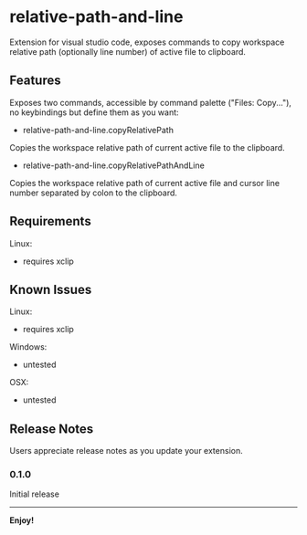 # relative-path-and-line

Extension for visual studio code, exposes commands to copy workspace relative path (optionally line number) of active file to clipboard.

## Features

Exposes two commands, accessible by command palette ("Files: Copy..."), no keybindings but define them as you want:

* relative-path-and-line.copyRelativePath

Copies the workspace relative path of current active file to the clipboard.

* relative-path-and-line.copyRelativePathAndLine

Copies the workspace relative path of current active file and cursor line number separated by colon to the clipboard.

## Requirements

Linux:

* requires xclip

## Known Issues

Linux:

* requires xclip

Windows:

* untested

OSX:

* untested

## Release Notes

Users appreciate release notes as you update your extension.

### 0.1.0

Initial release

-----------------------------------------------------------------------------------------------------------

**Enjoy!**